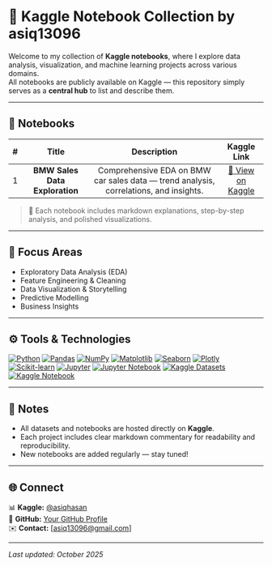 # 📘 Kaggle Notebook Collection by asiq13096

Welcome to my collection of **Kaggle notebooks**, where I explore data analysis, visualization, and machine learning projects across various domains.  
All notebooks are publicly available on Kaggle — this repository simply serves as a **central hub** to list and describe them.

---

## 📂 Notebooks

| # | Title | Description | Kaggle Link |
|:-------:|:------:|:-------------:|:-------------:|
| 1 | **BMW Sales Data Exploration** | Comprehensive EDA on BMW car sales data — trend analysis, correlations, and insights. | [🔗 View on Kaggle](https://www.kaggle.com/code/asiqhasan/bmw-sales-data-exploration)  

> 🧩 Each notebook includes markdown explanations, step-by-step analysis, and polished visualizations.

---

## 🧠 Focus Areas
- Exploratory Data Analysis (EDA)
- Feature Engineering & Cleaning
- Data Visualization & Storytelling
- Predictive Modelling
- Business Insights

---

## ⚙️ Tools & Technologies
[![Python](https://img.shields.io/badge/Python-3.14-blue?style=flat-square&logo=python)](https://www.python.org/)
[![Pandas](https://img.shields.io/badge/Pandas-150458?style=flat-square&logo=pandas&logoColor=white)](https://pandas.pydata.org/)
[![NumPy](https://img.shields.io/badge/NumPy-013243?style=flat-square&logo=numpy&logoColor=white)](https://numpy.org/)
[![Matplotlib](https://img.shields.io/badge/Matplotlib-11557c?style=flat-square&logo=matplotlib&logoColor=white)](https://matplotlib.org/)
[![Seaborn](https://img.shields.io/badge/Seaborn-1f77b4?style=flat-square&logo=seaborn&logoColor=white)](https://seaborn.pydata.org/)
[![Plotly](https://img.shields.io/badge/Plotly-2b2b2b?style=flat-square&logo=plotly&logoColor=white)](https://plotly.com/python/)
[![Scikit-learn](https://img.shields.io/badge/scikit--learn-f7931e?style=flat-square&logo=scikit-learn&logoColor=white)](https://scikit-learn.org/)
[![Jupyter](https://img.shields.io/badge/Jupyter-f37626?style=flat-square&logo=jupyter&logoColor=white)](https://jupyter.org/)
[![Jupyter Notebook](https://img.shields.io/badge/Jupyter%20Notebook-F37626?style=flat-square&logo=jupyter&logoColor=white)](https://jupyter.org/)
[![Kaggle Datasets](https://img.shields.io/badge/Kaggle%20Datasets-20BEFF?style=flat-square&logo=kaggle&logoColor=white)](https://www.kaggle.com/datasets)
[![Kaggle Notebook](https://img.shields.io/badge/Kaggle%20Notebook-20BEFF?style=flat-square&logo=kaggle&logoColor=white)](https://www.kaggle.com/code)



---

## 🧾 Notes
- All datasets and notebooks are hosted directly on **Kaggle**.  
- Each project includes clear markdown commentary for readability and reproducibility.  
- New notebooks are added regularly — stay tuned!

---

## 🌐 Connect
📊 **Kaggle:** [@asiqhasan](https://www.kaggle.com/asiqhasan)  
💼 **GitHub:** [Your GitHub Profile](https://github.com/asiq13096)  
✉️ **Contact:** [asiq13096@gmail.com]

---

*Last updated: October 2025*
